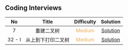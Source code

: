 ## Coding Interviews

|   No   |       Title        |            Difficulty             |                             Solution                             |
| :----: | :----------------: | :-------------------------------: | :--------------------------------------------------------------: |
|   7    |     重建二叉树     | <font color=#F0AD4E>Medium</font> |          [Solution](rebuild_binary_tree/Solution.java)           |
| 32 - I | 从上到下打印二叉树 | <font color=#F0AD4E>Medium</font> | [Solution](print_binary_tree_from_top_to_bottom_I/Solution.java) |
